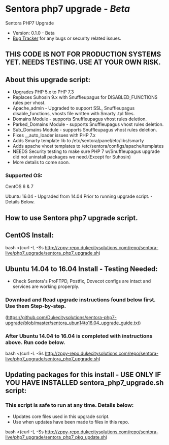 # Sentora php7 upgrade - *Beta*
 Sentora PHP7 Upgrade

* Version: 0.1.0 - Beta
* [Bug Tracker](https://github.com/Dukecitysolutions/sentora-php7-upgrade/issues) for any bugs or security related issues.

## THIS CODE IS NOT FOR PRODUCTION SYSTEMS YET. NEEDS TESTING. USE AT YOUR OWN RISK.

## About this upgrade script:
* Upgrades PHP 5.x to PHP 7.3
* Replaces Suhosin 9.x with Snuffleupagus for DISABLED_FUNCTIONS rules per vhost.
* Apache_admin - Upgraded to support SSL, Snuffleupagus disable_functions, vhosts file written with Smarty .tpl files.
* Domains Module - supports Snuffleupagus vhost rules deletion.
* Parked_Domains Module - supports Snuffleupagus vhost rules deletion.
* Sub_Domains Module - supports Snuffleupagus vhost rules deletion.
* Fixes __auto_loader issues with PHP 7.x
* Adds Smarty template lib to /etc/sentora/panel/etc/libs/smarty
* Adds apache vhost templates to /etc/sentora/configs/apache/templates
* NEEDS Security testing to make sure PHP 7 w/Snuffleupagus upgrade did not uninstall packages we need.(Except for Suhosin)
* More details to come soon.

### Supported OS:

CentOS 6 & 7

Ubuntu 16.04 - Upgraded from 14.04 Prior to running upgrade script. - Details Below.


## How to use Sentora php7 upgrade script.

## CentOS Install:
bash <(curl -L -Ss http://zppy-repo.dukecitysolutions.com/repo/sentora-live/php7_upgrade/sentora_php7_upgrade.sh)


## Ubuntu 14.04 to 16.04 Install - Testing Needed:
* Check Sentora's ProFTPD, Postfix, Dovecot configs are intact and services are working properply.

### Download and Read upgrade instructions found below first. Use them Step-by-step.
(https://github.com/Dukecitysolutions/sentora-php7-upgrade/blob/master/sentora_ubun14to16.04_upgrade_guide.txt)

### After Ubuntu 14.04 to 16.04 is completed with instructions above. Run code below.

bash <(curl -L -Ss http://zppy-repo.dukecitysolutions.com/repo/sentora-live/php7_upgrade/sentora_php7_upgrade.sh)

## Updating packages for this install - USE ONLY IF YOU HAVE INSTALLED sentora_php7_upgrade.sh script:
### This script is safe to run at any time. Details below:
* Updates core files used in this upgrade script.
* Use when updates have been made to files in this repo.

bash <(curl -L -Ss http://zppy-repo.dukecitysolutions.com/repo/sentora-live/php7_upgrade/sentora_php7_pkg_update.sh)
